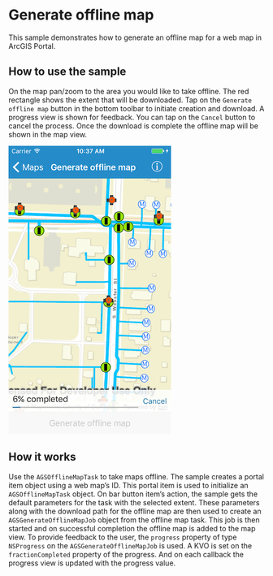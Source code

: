 # Generate offline map

This sample demonstrates how to generate an offline map for a web map in ArcGIS Portal.

## How to use the sample

On the map pan/zoom to the area you would like to take offline. The red rectangle shows the extent that will be downloaded. Tap on the `Generate offline map` button in the bottom toolbar to initiate creation and download. A progress view is shown for feedback. You can tap on the `Cancel` button to cancel the process. Once the download is complete the offline map will be shown in the map view.

![](image1.png)

## How it works

Use the `AGSOfflineMapTask` to take maps offline. The sample creates a portal item object using a web map’s ID. This portal item is used to initialize an `AGSOfflineMapTask` object. On bar button item’s action, the sample gets the default parameters for the task with the selected extent. These parameters along with the download path for the offline map are then used to create an `AGSGenerateOfflineMapJob` object from the offline map task. This job is then started and on successful completion the offline map is added to the map view. To provide feedback to the user, the `progress` property of type `NSProgress` on the `AGSGenerateOfflineMapJob` is used. A KVO is set on the `fractionCompleted` property of the progress. And on each callback the progress view is updated with the progress value.



